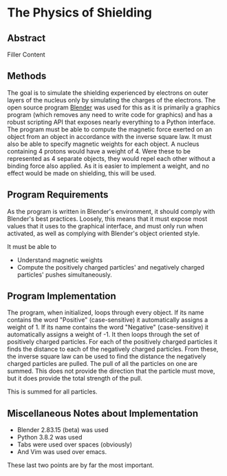# The Physics of Shielding

## Abstract
Filler Content

## Methods
The goal is to simulate the shielding experienced by electrons on outer layers of the nucleus only by simulating the charges of the electrons. The open source program [Blender](https://blender.org) was used for this as it is primarily a graphics program (which removes any need to write code for graphics) and has a robust scripting API that exposes nearly everything to a Python interface. The program must be able to compute the magnetic force exerted on an object from an object in accordance with the inverse square law. It must also be able to specify magnetic weights for each object. A nucleus containing 4 protons would have a weight of 4. Were these to be represented as 4 separate objects, they would repel each other without a binding force also applied. As it is easier to implement a weight, and no effect would be made on shielding, this will be used.

## Program Requirements
As the program is written in Blender's environment, it should comply with Blender's best practices. Loosely, this means that it must expose most values that it uses to the graphical interface, and must only run when activated, as well as complying with Blender's object oriented style.

It must be able to
- Understand magnetic weights
- Compute the positively charged particles' and negatively charged particles' pushes simultaneously.

## Program Implementation 

The program, when initialized, loops through every object. If its name contains the word "Positive" (case-sensitive) it automatically assigns a weight of 1. If its name contains the word "Negative" (case-sensitive) it automatically assigns a weight of -1. It then loops through the set of positively charged particles. For each of the positively charged particles it finds the distance to each of the negatively charged particles. From these, the inverse square law can be used to find the distance the negatively charged particles are pulled. The pull of all the particles on one are summed. This does not provide the direction that the particle must move, but it does provide the total strength of the pull.

This is summed for all particles. 

## Miscellaneous Notes about Implementation

- Blender 2.83.15 (beta) was used
- Python 3.8.2 was used
- Tabs were used over spaces (obviously)
- And Vim was used over emacs.

These last two points are by far the most important.
